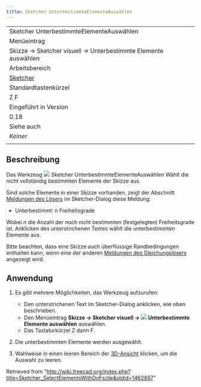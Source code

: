 ```yaml
---
title: Sketcher UnterbestimmteElementeAuswählen
---
```


|                                                               |
| ------------------------------------------------------------- |
| Sketcher UnterbestimmteElementeAuswählen                      |
| Menüeintrag                                                   |
| Skizze → Sketcher visuell → Unterbestimmte Elemente auswählen |
| Arbeitsbereich                                                |
| [Sketcher](/Sketcher_Workbench/de "Sketcher Workbench/de")    |
| Standardtastenkürzel                                          |
| Z F                                                           |
| Eingeführt in Version                                         |
| 0.18                                                          |
| Siehe auch                                                    |
| _Keiner_                                                      |
|                                                               |

## Beschreibung

Das Werkzeug ![](/images/Sketcher_SelectElementsWithDoFs.svg) Sketcher UnterbestimmteElementeAuswählen Wählt die nicht vollständig bestimmten Elemente der Skizze aus.

Sind solche Elemente in einer Skizze vorhanden, zeigt der Abschnitt [Meldungen des Lösers](/Sketcher_Dialog/de#Meldungen_des_Gleichungslösers "Sketcher Dialog/de") im Sketcher-Dialog diese Meldung:

- Unterbestimmt: n Freiheitsgrade

Wobei _n_ die Anzahl der noch nicht bestimmten (festgelegten) Freiheitsgrade ist. Anklicken des unterstrichenen Textes wählt die unterbestimmten Elemente aus.

Bitte beachten, dass eine Skizze auch überflüssige Randbedingungen enthalten kann, wenn eine der anderen [Meldungen des Gleichungslösers](/Sketcher_Dialog/de#Meldungen_des_Gleichungslösers "Sketcher Dialog/de") angezeigt wird.

## Anwendung

1. Es gibt mehrere Möglichkeiten, das Werkzeug aufzurufen:

   - Den unterstrichenen Text im Sketcher-Dialog anklicken, wie oben beschrieben.
   - Den Menüeintrag **Skizze → Sketcher visuell → ![](/images/Sketcher_SelectElementsWithDoFs.svg) Unterbestimmte Elemente auswählen** auswählen.
   - Das Tastaturkürzel Z dann F.

1. Die unterbestimmten Elemente werden ausgewählt.
1. Wahlweise in einen leeren Bereich der [3D-Ansicht](/3D_view "3D view") klicken, um die Auswahl zu leeren.

Retrieved from "<http://wiki.freecad.org/index.php?title=Sketcher_SelectElementsWithDoFs/de&oldid=1462897>"
